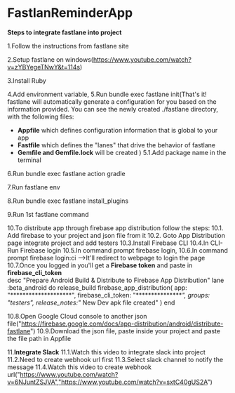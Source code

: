 # FastlanReminderApp

**Steps to integrate fastlane into project**

1.Follow the instructions from fastlane site

2.Setup fastlane on windows(https://www.youtube.com/watch?v=zYBYegeTNwY&t=114s)

3.Install Ruby

4.Add environment variable,
5.Run bundle exec fastlane init(That's it! fastlane will automatically generate a configuration for you based on the information provided.
You can see the newly created ./fastlane directory, with the following files:
* **Appfile** which defines configuration information that is global to your app
* **Fastfile** which defines the "lanes" that drive the behavior of fastlane
* **Gemfile and Gemfile.lock** will be created
)
5.1.Add package name in the terminal
  
6.Run bundle exec fastlane action gradle

7.Run fastlane env

8.Run bundle exec fastlane install_plugins

9.Run 1st fastlane command

10.To distribute app through firebase app distribution follow the steps:
10.1. Add firebase to your project and json file from it
10.2. Goto App Distribution page integrate project and add testers
10.3.Install Firebase CLI
10.4.In CLI- Run Firebase login
10.5.In command prompt firebase login, 
10.6.In command prompt firebase login:ci -->It'll redirect to webpage to login the page
10.7.Once you logged in you'll get a **Firebase token** and paste in **firebase_cli_token**    
desc "Prepare Android Build & Distribute to Firebase App Distribution"
  lane :beta_android do
  release_build
  firebase_app_distribution(
  app: "********************",
  firebase_cli_token: "****************",
  groups: "testers",
  release_notes:"* New Dev apk file created"
  )
  end

10.8.Open Google Cloud console to another json file("https://firebase.google.com/docs/app-distribution/android/distribute-fastlane")
10.9.Download the json file, paste inside your project and paste the file path in Appfile 

11.**Integrate Slack**
11.1.Watch this video to integrate slack into project 
11.2.Need to create webhook url first
11.3.Select slack channel to notify the message
11.4.Watch this video to create webhook url("https://www.youtube.com/watch?v=6NJuntZSJVA","https://www.youtube.com/watch?v=sxtC40gUS2A")
